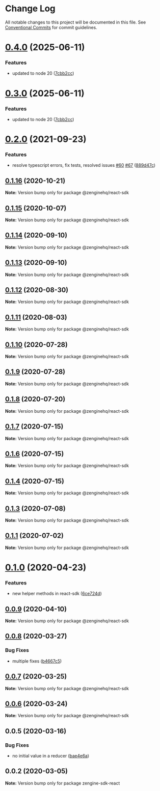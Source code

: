 # Change Log

All notable changes to this project will be documented in this file.
See [Conventional Commits](https://conventionalcommits.org) for commit guidelines.

# [0.4.0](https://github.com/ZengineHQ/zengine-sdk/compare/@zenginehq/react-sdk@0.2.0...@zenginehq/react-sdk@0.4.0) (2025-06-11)


### Features

* updated to node 20 ([7cbb2cc](https://github.com/ZengineHQ/zengine-sdk/commit/7cbb2ccb287406eaa52b4795056ed33889f6a8db))





# [0.3.0](https://github.com/ZengineHQ/zengine-sdk/compare/@zenginehq/react-sdk@0.2.0...@zenginehq/react-sdk@0.3.0) (2025-06-11)


### Features

* updated to node 20 ([7cbb2cc](https://github.com/ZengineHQ/zengine-sdk/commit/7cbb2ccb287406eaa52b4795056ed33889f6a8db))





# [0.2.0](https://github.com/ZengineHQ/zengine-sdk/compare/@zenginehq/react-sdk@0.1.16...@zenginehq/react-sdk@0.2.0) (2021-09-23)


### Features

* resolve typescript errors, fix tests, resolved issues [#60](https://github.com/ZengineHQ/zengine-sdk/issues/60) [#67](https://github.com/ZengineHQ/zengine-sdk/issues/67) ([889d47c](https://github.com/ZengineHQ/zengine-sdk/commit/889d47ce4b6de4b4de1a0c2e9dc4cca2b8454435))





## [0.1.16](https://github.com/ZengineHQ/zengine-sdk/compare/@zenginehq/react-sdk@0.1.15...@zenginehq/react-sdk@0.1.16) (2020-10-21)

**Note:** Version bump only for package @zenginehq/react-sdk





## [0.1.15](https://github.com/ZengineHQ/zengine-sdk/compare/@zenginehq/react-sdk@0.1.14...@zenginehq/react-sdk@0.1.15) (2020-10-07)

**Note:** Version bump only for package @zenginehq/react-sdk





## [0.1.14](https://github.com/ZengineHQ/zengine-sdk/compare/@zenginehq/react-sdk@0.1.13...@zenginehq/react-sdk@0.1.14) (2020-09-10)

**Note:** Version bump only for package @zenginehq/react-sdk





## [0.1.13](https://github.com/ZengineHQ/zengine-sdk/compare/@zenginehq/react-sdk@0.1.12...@zenginehq/react-sdk@0.1.13) (2020-09-10)

**Note:** Version bump only for package @zenginehq/react-sdk





## [0.1.12](https://github.com/ZengineHQ/zengine-sdk/compare/@zenginehq/react-sdk@0.1.11...@zenginehq/react-sdk@0.1.12) (2020-08-30)

**Note:** Version bump only for package @zenginehq/react-sdk





## [0.1.11](https://github.com/ZengineHQ/zengine-sdk/compare/@zenginehq/react-sdk@0.1.10...@zenginehq/react-sdk@0.1.11) (2020-08-03)

**Note:** Version bump only for package @zenginehq/react-sdk





## [0.1.10](https://github.com/ZengineHQ/zengine-sdk/compare/@zenginehq/react-sdk@0.1.9...@zenginehq/react-sdk@0.1.10) (2020-07-28)

**Note:** Version bump only for package @zenginehq/react-sdk





## [0.1.9](https://github.com/ZengineHQ/zengine-sdk/compare/@zenginehq/react-sdk@0.1.8...@zenginehq/react-sdk@0.1.9) (2020-07-28)

**Note:** Version bump only for package @zenginehq/react-sdk





## [0.1.8](https://github.com/ZengineHQ/zengine-sdk/compare/@zenginehq/react-sdk@0.1.7...@zenginehq/react-sdk@0.1.8) (2020-07-20)

**Note:** Version bump only for package @zenginehq/react-sdk





## [0.1.7](https://github.com/ZengineHQ/zengine-sdk/compare/@zenginehq/react-sdk@0.1.6...@zenginehq/react-sdk@0.1.7) (2020-07-15)

**Note:** Version bump only for package @zenginehq/react-sdk





## [0.1.6](https://github.com/ZengineHQ/zengine-sdk/compare/@zenginehq/react-sdk@0.1.3...@zenginehq/react-sdk@0.1.6) (2020-07-15)

**Note:** Version bump only for package @zenginehq/react-sdk





## [0.1.4](https://github.com/ZengineHQ/zengine-sdk/compare/@zenginehq/react-sdk@0.1.3...@zenginehq/react-sdk@0.1.4) (2020-07-15)

**Note:** Version bump only for package @zenginehq/react-sdk





## [0.1.3](https://github.com/ZengineHQ/zengine-sdk/compare/@zenginehq/react-sdk@0.1.1...@zenginehq/react-sdk@0.1.3) (2020-07-08)

**Note:** Version bump only for package @zenginehq/react-sdk





## [0.1.1](https://github.com/ZengineHQ/zengine-sdk/compare/@zenginehq/react-sdk@0.1.0...@zenginehq/react-sdk@0.1.1) (2020-07-02)

**Note:** Version bump only for package @zenginehq/react-sdk





# [0.1.0](https://github.com/ZengineHQ/zengine-sdk/compare/@zenginehq/react-sdk@0.0.9...@zenginehq/react-sdk@0.1.0) (2020-04-23)


### Features

* new helper methods in react-sdk ([6ce724d](https://github.com/ZengineHQ/zengine-sdk/commit/6ce724d16f760601e76f12ec69568553bdf51882))





## [0.0.9](https://github.com/ZengineHQ/zengine-sdk/compare/@zenginehq/react-sdk@0.0.8...@zenginehq/react-sdk@0.0.9) (2020-04-10)

**Note:** Version bump only for package @zenginehq/react-sdk





## [0.0.8](https://github.com/ZengineHQ/zengine-sdk/compare/@zenginehq/react-sdk@0.0.7...@zenginehq/react-sdk@0.0.8) (2020-03-27)


### Bug Fixes

* multiple fixes ([b4667c5](https://github.com/ZengineHQ/zengine-sdk/commit/b4667c5e6def4abd57a7f46111d493a087f7d574))





## [0.0.7](https://github.com/ZengineHQ/zengine-sdk/compare/@zenginehq/react-sdk@0.0.6...@zenginehq/react-sdk@0.0.7) (2020-03-25)

**Note:** Version bump only for package @zenginehq/react-sdk





## [0.0.6](https://github.com/ZengineHQ/zengine-sdk/compare/@zenginehq/react-sdk@0.0.5...@zenginehq/react-sdk@0.0.6) (2020-03-24)

**Note:** Version bump only for package @zenginehq/react-sdk





## 0.0.5 (2020-03-16)


### Bug Fixes

* no initial value in a reducer ([bae4e6a](https://github.com/ZengineHQ/zengine-sdk/commit/bae4e6a80a3e7c0cc4b26ff44c4bb0cb31014e43))





## 0.0.2 (2020-03-05)

**Note:** Version bump only for package zengine-sdk-react

